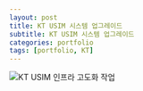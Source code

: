 ```yaml
---
layout: post
title: KT USIM 시스템 업그레이드
subtitle: KT USIM 시스템 업그레이드
categories: portfolio
tags: [portfolio, KT]
---
```

![KT USIM 인프라 고도화 작업](../../../assets/images/portfolio/KT_USIM.jpg)
